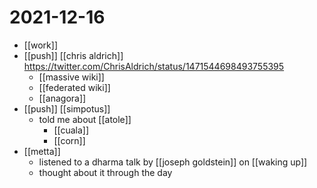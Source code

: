 # 2021-12-16

- [[work]]
- [[push]] [[chris aldrich]] https://twitter.com/ChrisAldrich/status/1471544698493755395
  - [[massive wiki]]
  - [[federated wiki]]
  - [[anagora]]
- [[push]] [[simpotus]]
  - told me about [[atole]]
    - [[cuala]]
    - [[corn]]
- [[metta]]
  - listened to a dharma talk by [[joseph goldstein]] on [[waking up]]
  - thought about it through the day